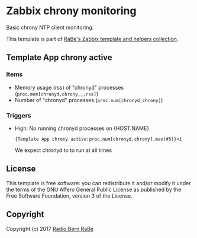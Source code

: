 # Zabbix chrony monitoring

Basic chrony NTP client monitoring.

This template is part of [RaBe's Zabbix template and helpers
collection](https://github.com/radiorabe/rabe-zabbix).
## Template App chrony active
### Items
* Memory usage (rss) of "chronyd" processes (`proc.mem[chronyd,chrony,,,rss]`)  
* Number of "chronyd" processes (`proc.num[chronyd,chrony]`)  
### Triggers
* High: No running chronyd processes on {HOST.NAME}
  ```
  {Template App chrony active:proc.num[chronyd,chrony].max(#5)}<1
  ```
  We expect chronyd to to run at all times

## License
This template is free software: you can redistribute it and/or modify it under
the terms of the GNU Affero General Public License as published by the Free
Software Foundation, version 3 of the License.

## Copyright
Copyright (c) 2017 [Radio Bern RaBe](http://www.rabe.ch)
